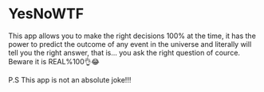 # YesNoWTF

This app allows you to make the right decisions 100% at the time, it has the power to predict the outcome of any event in the universe and literally will tell you the right answer, that is... you ask the right question of cource. Beware it is REAL%100👌😂

P.S This app is not an absolute joke!!!
